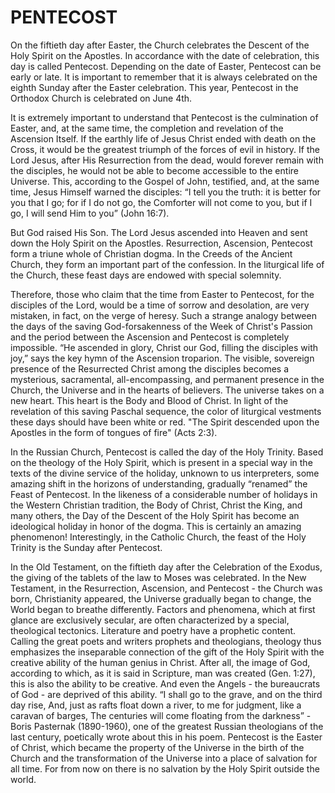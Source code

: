 # PENTECOST

On the fiftieth day after Easter, the Church celebrates the Descent of the Holy Spirit on the Apostles. In accordance with the date of celebration, this day is called Pentecost. Depending on the date of Easter, Pentecost can be early or late. It is important to remember that it is always celebrated on the eighth Sunday after the Easter celebration. This year, Pentecost in the Orthodox Church is celebrated on June 4th.

It is extremely important to understand that Pentecost is the culmination of Easter, and, at the same time, the completion and revelation of the Ascension Itself. If the earthly life of Jesus Christ ended with death on the Cross, it would be the greatest triumph of the forces of evil in history. If the Lord Jesus, after His Resurrection from the dead, would forever remain with the disciples, he would not be able to become accessible to the entire Universe. This, according to the Gospel of John, testified, and, at the same time, Jesus Himself warned the disciples: “I tell you the truth: it is better for you that I go; for if I do not go, the Comforter will not come to you, but if I go, I will send Him to you” (John 16:7).

But God raised His Son. The Lord Jesus ascended into Heaven and sent down the Holy Spirit on the Apostles. Resurrection, Ascension, Pentecost form a triune whole of Christian dogma. In the Creeds of the Ancient Church, they form an important part of the confession. In the liturgical life of the Church, these feast days are endowed with special solemnity.

Therefore, those who claim that the time from Easter to Pentecost, for the disciples of the Lord, would be a time of sorrow and desolation, are very mistaken, in fact, on the verge of heresy. Such a strange analogy between the days of the saving God-forsakenness of the Week of Christ's Passion and the period between the Ascension and Pentecost is completely impossible. “He ascended in glory, Christ our God, filling the disciples with joy,” says the key hymn of the Ascension troparion. The visible, sovereign presence of the Resurrected Christ among the disciples becomes a mysterious, sacramental, all-encompassing, and permanent presence in the Church, the Universe and in the hearts of believers. The universe takes on a new heart. This heart is the Body and Blood of Christ. In light of the revelation of this saving Paschal sequence, the color of liturgical vestments these days should have been white or red. "The Spirit descended upon the Apostles in the form of tongues of fire" (Acts 2:3).

In the Russian Church, Pentecost is called the day of the Holy Trinity. Based on the theology of the Holy Spirit, which is present in a special way in the texts of the divine service of the holiday, unknown to us interpreters, some amazing shift in the horizons of understanding, gradually “renamed” the Feast of Pentecost. In the likeness of a considerable number of holidays in the Western Christian tradition, the Body of Christ, Christ the King, and many others, the Day of the Descent of the Holy Spirit has become an ideological holiday in honor of the dogma. This is certainly an amazing phenomenon! Interestingly, in the Catholic Church, the feast of the Holy Trinity is the Sunday after Pentecost.

In the Old Testament, on the fiftieth day after the Celebration of the Exodus, the giving of the tablets of the law to Moses was celebrated. In the New Testament, in the Resurrection, Ascension, and Pentecost - the Church was born, Christianity appeared, the Universe gradually began to change, the World began to breathe differently. Factors and phenomena, which at first glance are exclusively secular, are often characterized by a special, theological tectonics. Literature and poetry have a prophetic content. Calling the great poets and writers prophets and theologians, theology thus emphasizes the inseparable connection of the gift of the Holy Spirit with the creative ability of the human genius in Christ. After all, the image of God, according to which, as it is said in Scripture, man was created (Gen. 1:27), this is also the ability to be creative. And even the Angels - the bureaucrats of God - are deprived of this ability. “I shall go to the grave, and on the third day rise, And, just as rafts float down a river, to me for judgment, like a caravan of barges, The centuries will come floating from the darkness” - Boris Pasternak (1890-1960), one of the greatest Russian theologians of the last century, poetically wrote about this in his poem. Pentecost is the Easter of Christ, which became the property of the Universe in the birth of the Church and the transformation of the Universe into a place of salvation for all time. For from now on there is no salvation by the Holy Spirit outside the world.
